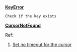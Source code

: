 [**KeyError**](https://stackoverflow.com/questions/10116518/im-getting-key-error-in-python)

```
Check if the key exists
```

[**CursorNotFound**](https://stackoverflow.com/questions/24199729/pymongo-errors-cursornotfound-cursor-id-not-valid-at-server)

Ref:

1. [Set no timeout for the cursor](https://stackoverflow.com/questions/40248820/is-it-possible-to-create-an-aggregation-in-pymongo-with-no-timeout-for-the-curso)



